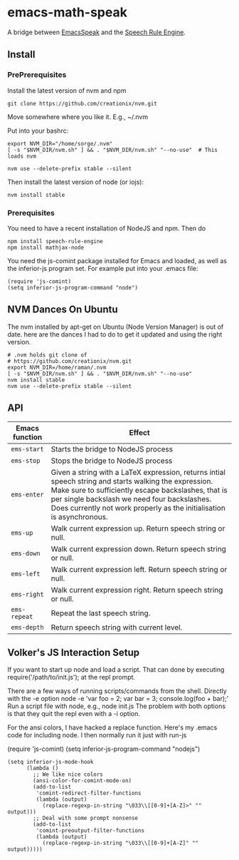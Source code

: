 # emacs-math-speak
A bridge between [EmacsSpeak](https://github.com/tvraman/emacspeak) and the [Speech Rule Engine](https://github.com/zorkow/speech-rule-engine).


## Install

### PrePrerequisites

Install the latest version of nvm and npm

    git clone https://github.com/creationix/nvm.git

Move somewhere where you like it. E.g., ~/.nvm

Put into your bashrc:

    export NVM_DIR="/home/sorge/.nvm"
    [ -s "$NVM_DIR/nvm.sh" ] && . "$NVM_DIR/nvm.sh" "--no-use"  # This loads nvm

    nvm use --delete-prefix stable --silent

Then install the latest version of node (or iojs):

    nvm install stable



### Prerequisites

You need to have a recent installation of NodeJS and npm. Then do

    npm install speech-rule-engine
    npm install mathjax-node
    
You need the js-comint package installed for Emacs and loaded, as well as the
inferior-js program set. For example put into your .emacs file:

    (require 'js-comint)
    (setq inferior-js-program-command "node")

## NVM Dances On Ubuntu 
  
The nvm installed by apt-get on Ubuntu (Node Version Manager) is out
of date.
here are the dances I had to do to get it updated and using the
right version.
  
    # .nvm holds git clone of 
    # https://github.com/creationix/nvm.git
    export NVM_DIR=/home/raman/.nvm
    [ -s "$NVM_DIR/nvm.sh" ] && . "$NVM_DIR/nvm.sh" "--no-use"  
    nvm install stable 
    nvm use --delete-prefix stable --silent

## API

| Emacs function | Effect |
| ---- | ---- |
| `ems-start` | Starts the bridge to NodeJS process |
| `ems-stop` | Stops the bridge to NodeJS process |
| `ems-enter` | Given a string with a LaTeX expression, returns intial speech string and starts walking the expression. Make sure to sufficiently escape backslashes, that is per single backslash we need four backslashes. Does currently not work properly as the initialisation is asynchronous. |
| `ems-up` | Walk current expression up. Return speech string or null. |
| `ems-down` | Walk current expression down. Return speech string or null. |
| `ems-left` | Walk current expression left. Return speech string or null. |
| `ems-right` | Walk current expression right. Return speech string or null. |
| `ems-repeat` | Repeat the last speech string. |
| `ems-depth` | Return speech string with current level. |

## Volker's JS Interaction Setup ##

If   you want to start up node and load a script. That can done by executing
require('/path/to/init.js');
at the repl prompt.

There are a few ways of running scripts/commands from the shell.
Directly with the -e option
node -e 'var foo = 2; var bar = 3; console.log(foo + bar);'
Run a script file with node, e.g.,
node init.js
The problem with both options is that they quit the repl even with a -i option.


For the ansi colors, I have hacked a replace function. Here's my
.emacs code for including node. I then normally run it just with
run-js

(require 'js-comint)
(setq inferior-js-program-command "nodejs")

    (setq inferior-js-mode-hook
          (lambda ()
            ;; We like nice colors
            (ansi-color-for-comint-mode-on)
            (add-to-list
             'comint-redirect-filter-functions
             (lambda (output)
               (replace-regexp-in-string "\033\\[[0-9]+[A-Z]>" "" output)))
            ;; Deal with some prompt nonsense
            (add-to-list
             'comint-preoutput-filter-functions
             (lambda (output)
               (replace-regexp-in-string "\033\\[[0-9]+[A-Z]" "" output)))))



